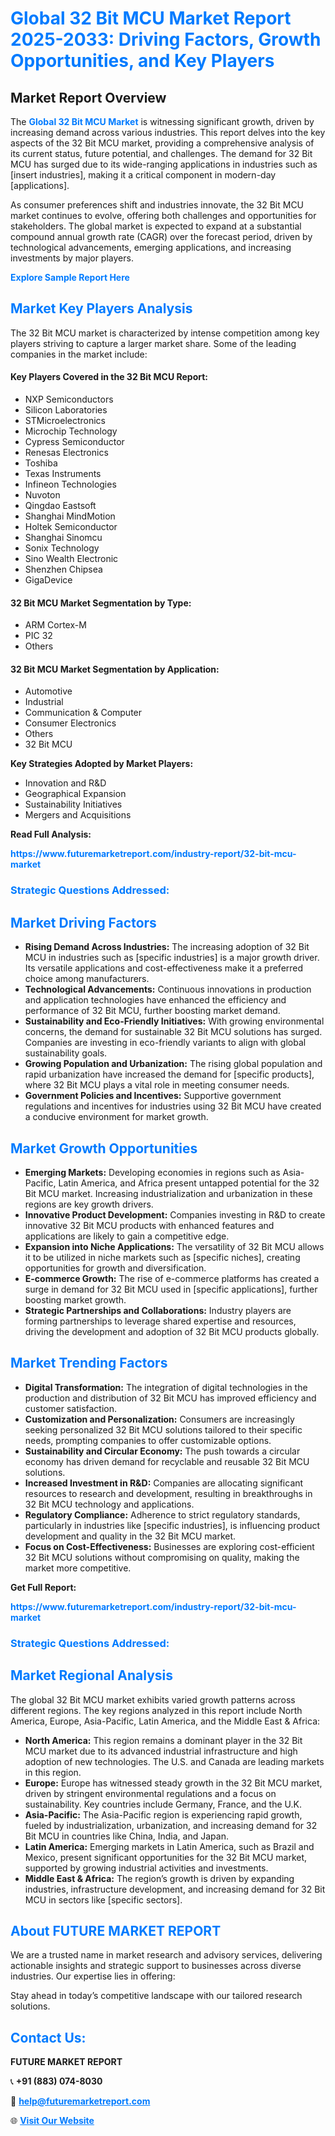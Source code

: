 <h1 style="color: #007BFF;">Global 32 Bit MCU Market Report 2025-2033: Driving Factors, Growth Opportunities, and Key Players</h1>

<section id="overview">
<h2>Market Report Overview</h2>
<p>The <a href="https://www.futuremarketreport.com/industry-report/32-bit-mcu-market" style="color: #007BFF; text-decoration: none;"><strong>Global 32 Bit MCU Market</strong></a> is witnessing significant growth, driven by increasing demand across various industries. This report delves into the key aspects of the 32 Bit MCU market, providing a comprehensive analysis of its current status, future potential, and challenges. The demand for 32 Bit MCU has surged due to its wide-ranging applications in industries such as [insert industries], making it a critical component in modern-day [applications].</p>
<p>As consumer preferences shift and industries innovate, the 32 Bit MCU market continues to evolve, offering both challenges and opportunities for stakeholders. The global market is expected to expand at a substantial compound annual growth rate (CAGR) over the forecast period, driven by technological advancements, emerging applications, and increasing investments by major players.</p>
</section>

<section id="overview">
<p><a href="https://www.futuremarketreport.com/request-sample/reportId=128192" style="color: #007BFF; text-decoration: none;"><strong>Explore Sample Report Here</strong></a></p>
</section>

<section id="key-players">
<h2 style="color: #007BFF;">Market Key Players Analysis</h2>
<p>The 32 Bit MCU market is characterized by intense competition among key players striving to capture a larger market share. Some of the leading companies in the market include:</p>
<h4>Key Players Covered in the 32 Bit MCU Report:</h4>
<ul><li>NXP Semiconductors</li><li>Silicon Laboratories</li><li>STMicroelectronics</li><li>Microchip Technology</li><li>Cypress Semiconductor</li><li>Renesas Electronics</li><li>Toshiba</li><li>Texas Instruments</li><li>Infineon Technologies</li><li>Nuvoton</li><li>Qingdao Eastsoft</li><li>Shanghai MindMotion</li><li>Holtek Semiconductor</li><li>Shanghai Sinomcu</li><li>Sonix Technology</li><li>Sino Wealth Electronic</li><li>Shenzhen Chipsea</li><li>GigaDevice</li></ul>
<h4>32 Bit MCU Market Segmentation by Type:</h4>
<ul><li>ARM Cortex-M</li><li>PIC 32</li><li>Others</li></ul>

<h4>32 Bit MCU Market Segmentation by Application:</h4>
<ul><li>Automotive</li><li>Industrial</li><li>Communication &amp; Computer</li><li>Consumer Electronics</li><li>Others</li><li>32 Bit MCU</li></ul>
<p><strong>Key Strategies Adopted by Market Players:</strong></p>
<ul>
<li>Innovation and R&D</li>
<li>Geographical Expansion</li>
<li>Sustainability Initiatives</li>
<li>Mergers and Acquisitions</li>
</ul>
</section>

<section>
<p><strong>Read Full Analysis: </strong></p><a href="https://www.futuremarketreport.com/industry-report/32-bit-mcu-market" style="color: #007BFF; text-decoration: none;"><strong>https://www.futuremarketreport.com/industry-report/32-bit-mcu-market</strong></a>
<h3 style="color: #007BFF;">Strategic Questions Addressed:</h3>
</section>

<section id="driving-factors">
<h2 style="color: #007BFF;">Market Driving Factors</h2>
<ul>
<li><strong>Rising Demand Across Industries:</strong> The increasing adoption of 32 Bit MCU in industries such as [specific industries] is a major growth driver. Its versatile applications and cost-effectiveness make it a preferred choice among manufacturers.</li>
<li><strong>Technological Advancements:</strong> Continuous innovations in production and application technologies have enhanced the efficiency and performance of 32 Bit MCU, further boosting market demand.</li>
<li><strong>Sustainability and Eco-Friendly Initiatives:</strong> With growing environmental concerns, the demand for sustainable 32 Bit MCU solutions has surged. Companies are investing in eco-friendly variants to align with global sustainability goals.</li>
<li><strong>Growing Population and Urbanization:</strong> The rising global population and rapid urbanization have increased the demand for [specific products], where 32 Bit MCU plays a vital role in meeting consumer needs.</li>
<li><strong>Government Policies and Incentives:</strong> Supportive government regulations and incentives for industries using 32 Bit MCU have created a conducive environment for market growth.</li>
</ul>
</section>

<section id="growth-opportunities">
<h2 style="color: #007BFF;">Market Growth Opportunities</h2>
<ul>
<li><strong>Emerging Markets:</strong> Developing economies in regions such as Asia-Pacific, Latin America, and Africa present untapped potential for the 32 Bit MCU market. Increasing industrialization and urbanization in these regions are key growth drivers.</li>
<li><strong>Innovative Product Development:</strong> Companies investing in R&D to create innovative 32 Bit MCU products with enhanced features and applications are likely to gain a competitive edge.</li>
<li><strong>Expansion into Niche Applications:</strong> The versatility of 32 Bit MCU allows it to be utilized in niche markets such as [specific niches], creating opportunities for growth and diversification.</li>
<li><strong>E-commerce Growth:</strong> The rise of e-commerce platforms has created a surge in demand for 32 Bit MCU used in [specific applications], further boosting market growth.</li>
<li><strong>Strategic Partnerships and Collaborations:</strong> Industry players are forming partnerships to leverage shared expertise and resources, driving the development and adoption of 32 Bit MCU products globally.</li>
</ul>
</section>

<section id="trending-factors">
<h2 style="color: #007BFF;">Market Trending Factors</h2>
<ul>
<li><strong>Digital Transformation:</strong> The integration of digital technologies in the production and distribution of 32 Bit MCU has improved efficiency and customer satisfaction.</li>
<li><strong>Customization and Personalization:</strong> Consumers are increasingly seeking personalized 32 Bit MCU solutions tailored to their specific needs, prompting companies to offer customizable options.</li>
<li><strong>Sustainability and Circular Economy:</strong> The push towards a circular economy has driven demand for recyclable and reusable 32 Bit MCU solutions.</li>
<li><strong>Increased Investment in R&D:</strong> Companies are allocating significant resources to research and development, resulting in breakthroughs in 32 Bit MCU technology and applications.</li>
<li><strong>Regulatory Compliance:</strong> Adherence to strict regulatory standards, particularly in industries like [specific industries], is influencing product development and quality in the 32 Bit MCU market.</li>
<li><strong>Focus on Cost-Effectiveness:</strong> Businesses are exploring cost-efficient 32 Bit MCU solutions without compromising on quality, making the market more competitive.</li>
</ul>
</section>

<section>
<p><strong>Get Full Report: </strong></p><a href="https://www.futuremarketreport.com/industry-report/32-bit-mcu-market" style="color: #007BFF; text-decoration: none;"><strong>https://www.futuremarketreport.com/industry-report/32-bit-mcu-market</strong></a>
<h3 style="color: #007BFF;">Strategic Questions Addressed:</h3>
</section>


<section id="regional-analysis">
<h2 style="color: #007BFF;">Market Regional Analysis</h2>
<p>The global 32 Bit MCU market exhibits varied growth patterns across different regions. The key regions analyzed in this report include North America, Europe, Asia-Pacific, Latin America, and the Middle East & Africa:</p>
<ul>
<li><strong>North America:</strong> This region remains a dominant player in the 32 Bit MCU market due to its advanced industrial infrastructure and high adoption of new technologies. The U.S. and Canada are leading markets in this region.</li>
<li><strong>Europe:</strong> Europe has witnessed steady growth in the 32 Bit MCU market, driven by stringent environmental regulations and a focus on sustainability. Key countries include Germany, France, and the U.K.</li>
<li><strong>Asia-Pacific:</strong> The Asia-Pacific region is experiencing rapid growth, fueled by industrialization, urbanization, and increasing demand for 32 Bit MCU in countries like China, India, and Japan.</li>
<li><strong>Latin America:</strong> Emerging markets in Latin America, such as Brazil and Mexico, present significant opportunities for the 32 Bit MCU market, supported by growing industrial activities and investments.</li>
<li><strong>Middle East & Africa:</strong> The region’s growth is driven by expanding industries, infrastructure development, and increasing demand for 32 Bit MCU in sectors like [specific sectors].</li>
</ul>
</section>

<footer>
<h2 style="color: #007BFF;">About FUTURE MARKET REPORT</h2>
<p>We are a trusted name in market research and advisory services, delivering actionable insights and strategic support to businesses across diverse industries. Our expertise lies in offering:</p>

<p>Stay ahead in today’s competitive landscape with our tailored research solutions.</p>

<h2 style="color: #007BFF;">Contact Us:</h2>
<p><strong>FUTURE MARKET REPORT</strong></p>
<p>📞 <strong>+91 (883) 074-8030</strong></p>
<p>📧 <strong><a href="mailto:help@futuremarketreport.com" style="color: #007BFF;">help@futuremarketreport.com</a></strong></p>
<p>🌐 <strong><a href="https://www.futuremarketreport.com/" style="color: #007BFF;">Visit Our Website</a></strong></p>
</footer>